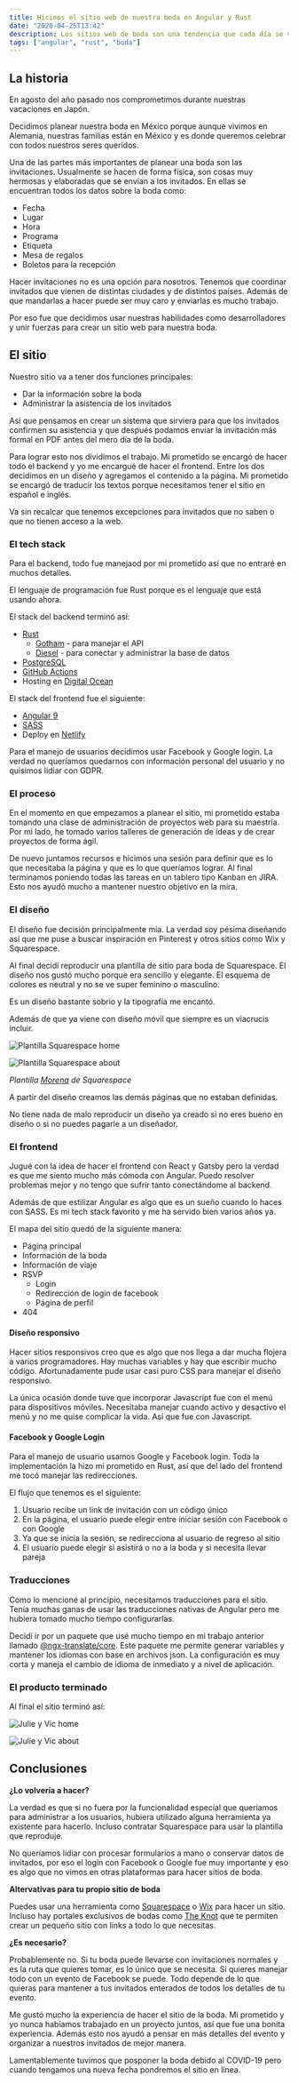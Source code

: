```yaml
---
title: Hicimos el sitio web de nuestra boda en Angular y Rust
date: "2020-04-25T13:42"
description: Los sitios web de boda son una tendencia que cada día se vuelve más popular. Entre mi prometido y yo hicimos el nuestro. ¿Cómo lo hicimos? ¿Qué aprendimos? ¿Lo volvería a hacer?
tags: ["angular", "rust", "boda"]
---
```


## La historia

En agosto del año pasado nos comprometimos durante nuestras vacaciones en Japón.

Decidimos planear nuestra boda en México porque aunque vivimos en Alemania, nuestras familias están en México y es donde queremos celebrar con todos nuestros seres queridos.

Una de las partes más importantes de planear una boda son las invitaciones. Usualmente se hacen de forma física, son cosas muy hermosas y elaboradas que se envían a los invitados. En ellas se encuentran todos los datos sobre la boda como:

- Fecha
- Lugar
- Hora
- Programa
- Etiqueta
- Mesa de regalos
- Boletos para la recepción

Hacer invitaciones no es una opción para nosotros. Tenemos que coordinar invitados que vienen de distintas ciudades y de distintos países. Además de que mandarlas a hacer puede ser muy caro y enviarlas es mucho trabajo.

Por eso fue que decidimos usar nuestras habilidades como desarrolladores y unir fuerzas para crear un sitio web para nuestra boda.

## El sitio

Nuestro sitio va a tener dos funciones principales:

- Dar la información sobre la boda
- Administrar la asistencia de los invitados

Así que pensamos en crear un sistema que sirviera para que los invitados confirmen su asistencia y que después podamos enviar la invitación más formal en PDF antes del mero día de la boda.

Para lograr esto nos dividimos el trabajo. Mi prometido se encargó de hacer todo el backend y yo me encargué de hacer el frontend. Entre los dos decidimos en un diseño y agregamos el contenido a la página. Mi prometido se encargó de traducir los textos porque necesitamos tener el sitio en español e inglés.

Va sin recalcar que tenemos excepciones para invitados que no saben o que no tienen acceso a la web.

### El tech stack

Para el backend, todo fue manejaod por mi prometido así que no entraré en muchos detalles.

El lenguaje de programación fue Rust porque es el lenguaje que está usando ahora. 

El stack del backend terminó así:

- [Rust](https://github.com/ngx-translate/core)
  - [Gotham](https://gotham.rs/) - para manejar el API
  - [Diesel](http://diesel.rs/) - para conectar y administrar la base de datos
- [PostgreSQL](https://www.postgresql.org/)
- [GitHub Actions](https://github.com/features/actions)
- Hosting en [Digital Ocean](https://www.digitalocean.com/)

El stack del frontend fue el siguiente:

- [Angular 9](https://angular.io/)
- [SASS](https://sass-lang.com/)
- Deploy en [Netlify](https://www.netlify.com/)

Para el manejo de usuarios decidimos usar Facebook y Google login. La verdad no queríamos quedarnos con información personal del usuario y no quisimos lidiar con GDPR.

### El proceso

En el momento en que empezamos a planear el sitio, mi prometido estaba tomando una clase de administración de proyectos web para su maestría. Por mi lado, he tomado varios talleres de generación de ideas y de crear proyectos de forma ágil.

De nuevo juntamos recursos e hicimos una sesión para definir que es lo que necesitaba la página y que es lo que queríamos lograr. Al final terminamos poniendo todas las tareas en un tablero tipo Kanban en JIRA. Esto nos ayudó mucho a mantener nuestro objetivo en la mira.

### El diseño

El diseño fue decisión principalmente mía. La verdad soy pésima diseñando así que me puse a buscar inspiración en Pinterest y otros sitios como Wix y Squarespace.

Al final decidí reproducir una plantilla de sitio para boda de Squarespace. El diseño nos gustó mucho porque era sencillo y elegante. El esquema de colores es neutral y no se ve super feminino o masculino.

Es un diseño bastante sobrio y la tipografía me encantó.

Además de que ya viene con diseño móvil que siempre es un viacrucis incluir.

![Plantilla Squarespace home](./squarespace-home.png)

![Plantilla Squarespace about](./squarespace-about.png)

*Plantilla [Morena](https://morena-demo.squarespace.com/) de Squarespace*

A partir del diseño creamos las demás páginas que no estaban definidas.

No tiene nada de malo reproducir un diseño ya creado si no eres bueno en diseño o si no puedes pagarle a un diseñador.

### El frontend

Jugué con la idea de hacer el frontend con React y Gatsby pero la verdad es que me siento mucho más cómoda con Angular. Puedo resolver problemas mejor y no tengo que sufrir tanto conectándome al backend.

Además de que estilizar Angular es algo que es un sueño cuando lo haces con SASS. Es mi tech stack favorito y me ha servido bien varios años ya. 

El mapa del sitio quedó de la siguiente manera:

- Página principal
- Información de la boda
- Información de viaje
- RSVP
  - Login
  - Redirección de login de facebook
  - Página de perfil
- 404

#### Diseño responsivo

Hacer sitios responsivos creo que es algo que nos llega a dar mucha flojera a varios programadores. Hay muchas variables y hay que escribir mucho código. Afortunadamente pude usar casi puro CSS para manejar el diseño responsivo.

La única ocasión donde tuve que incorporar Javascript fue con el menú para dispositivos móviles. Necesitaba manejar cuando activo y desactivo el menú y no me quise complicar la vida. Así que fue con Javascript.

#### Facebook y Google Login

Para el manejo de usuario usamos Google y Facebook login. Toda la implementación la hizo mi prometido en Rust, así que del lado del frontend me tocó manejar las redirecciones.

El flujo que tenemos es el siguiente:

1. Usuario recibe un link de invitación con un código único
2. En la página, el usuario puede elegir entre iniciar sesión con Facebook o con Google
3. Ya que se inicia la sesión, se redirecciona al usuario de regreso al sitio
4. El usuario puede elegir si asistirá o no a la boda y si necesita llevar pareja

### Traducciones

Como lo mencioné al principio, necesitamos traducciones para el sitio. Tenía muchas ganas de usar las traducciones nativas de Angular pero me hubiera tomado mucho tiempo configurarlas.

Decidí ir por un paquete que usé mucho tiempo en mi trabajo anterior llamado [@ngx-translate/core](https://github.com/ngx-translate/core). Este paquete me permite generar variables y mantener los idiomas con base en archivos json. La configuración es muy corta y maneja el cambio de idioma de inmediato y a nivel de aplicación.


### El producto terminado

Al final el sitio terminó así:

![Julie y Vic home](./julie-y-vic-home.png)

![Julie y Vic about](./julie-y-vic-about.png)

## Conclusiones

**¿Lo volvería a hacer?**

La verdad es que si no fuera por la funcionalidad especial que queríamos para administrar a los usuarios, hubiera utilizado alguna herramienta ya existente para hacerlo. Incluso contratar Squarespace para usar la plantilla que reproduje.

No queríamos lidiar con procesar formularios a mano o conservar datos de invitados, por eso el login con Facebook o Google fue muy importante y eso es algo que no vimos en otras plataformas para hacer sitios de boda.

**Altervativas para tu propio sitio de boda**

Puedes usar una herramienta como [Squarespace](https://www.squarespace.com/) o [Wix](https://www.wix.com/) para hacer un sitio. Incluso hay portales exclusivos de bodas como [The Knot](https://www.theknot.com/) que te permiten crear un pequeño sitio con links a todo lo que necesitas.

**¿Es necesario?**

Probablemente no. Si tu boda puede llevarse con invitaciones normales y es la ruta que quieres tomar, es lo único que se necesita. Si quieres manejar todo con un evento de Facebook se puede. Todo depende de lo que quieras para mantener a tus invitados enterados de todos los detalles de tu evento.

Me gustó mucho la experiencia de hacer el sitio de la boda. Mi prometido y yo nunca habíamos trabajado en un proyecto juntos, así que fue una bonita experiencia. Además esto nos ayudó a pensar en más detalles del evento y organizar a nuestros invitados de mejor manera.

Lamentablemente tuvimos que posponer la boda debido al COVID-19 pero cuando tengamos una nueva fecha pondremos el sitio en línea.
